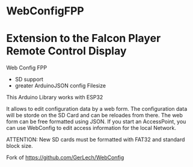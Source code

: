 # WebConfigFPP
# Extension to the Falcon Player Remote Control Display

Web Config FPP 
+ SD support
+ greater ArduinoJSON config Filesize

This Arduino Library works with ESP32

It allows to edit configuration data by a web form. The configuration data will be storde on the SD Card and can be reloades from there.
The web form can be free formatted using JSON.
If you start an AccessPoint, you can use WebConfig to edit access information for the local Network.

ATTENTION: New SD cards must be formatted with FAT32 and standard block size.


Fork of https://github.com/GerLech/WebConfig
